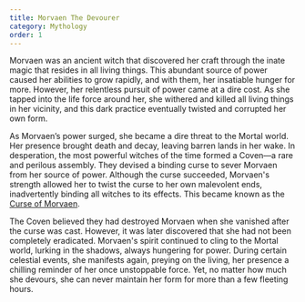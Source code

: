 ```yaml
---
title: Morvaen The Devourer
category: Mythology
order: 1
---
```


Morvaen was an ancient witch that discovered her craft through the inate magic that resides in all living things. This abundant source of power caused her abilities to grow rapidly, and with them, her insatiable hunger for more. However, her relentless pursuit of power came at a dire cost. As she tapped into the life force around her, she withered and killed all living things in her vicinity, and this dark practice eventually twisted and corrupted her own form.

As Morvaen’s power surged, she became a dire threat to the Mortal world. Her presence brought death and decay, leaving barren lands in her wake. In desperation, the most powerful witches of the time formed a Coven—a rare and perilous assembly. They devised a binding curse to sever Morvaen from her source of power. Although the curse succeeded, Morvaen's strength allowed her to twist the curse to her own malevolent ends, inadvertently binding all witches to its effects. This became known as the [Curse of Morvaen](/explore/witchcraft/the-curse.html).

The Coven believed they had destroyed Morvaen when she vanished after the curse was cast. However, it was later discovered that she had not been completely eradicated. Morvaen's spirit continued to cling to the Mortal world, lurking in the shadows, always hungering for power. During certain celestial events, she manifests again, preying on the living, her presence a chilling reminder of her once unstoppable force. Yet, no matter how much she devours, she can never maintain her form for more than a few fleeting hours.